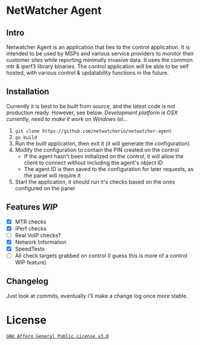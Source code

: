 # NetWatcher Agent

## Intro

Netwatcher Agent is an application that ties to the control application. It is intended to be used by MSPs and various service providers to monitor their customer sites while reporting minimally invasive data. It uses the common mtr & iperf3 library binaries. The control application will be able to be self hosted, with various control & updatability functions in the future.


## Installation

Currently it is best to be built from source, and the latest code is not production ready. However, see below. *Development platform is OSX currently, need to make it work on Windows lol...*

1. `git clone https://github.com/netwatcherio/netwatcher-agent`
2. `go build`
3. Run the built application, then exit it (it will generate the configuration)
4. Modify the configuration to contain the PIN created on the control
   * If the agent hasn't been initialized on the control, it will allow the client to connect without including the agent's object ID
   * The agent ID is then saved to the configuration for later requests, as the panel will require it
5. Start the application, it should run it's checks based on the ones configured on the panel


## Features *WIP*

* [X]  MTR checks
* [X]  iPerf checks
* [ ]  Real VoIP checks?
* [X]  Network Information
* [X]  SpeedTests
* [ ]  All check targets grabbed on control (I guess this is more of a control WIP feature)

## Changelog

Just look at commits, eventually I'll make a change log once more stable.
# License

[`GNU Affero General Public License v3.0`](https://github.com/netwatcherio/netwatcher-agent/blob/master/LICENSE.md)
